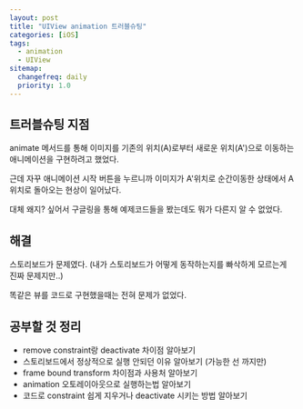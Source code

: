 ```yaml
---
layout: post
title: "UIView animation 트러블슈팅"
categories: [iOS]
tags: 
  - animation
  - UIView
sitemap:
  changefreq: daily
  priority: 1.0
---
```


## 트러블슈팅 지점

animate 메서드를 통해 이미지를 기존의 위치(A)로부터 새로운 위치(A')으로 이동하는 애니메이션을 구현하려고 했었다.

근데 자꾸 애니메이션 시작 버튼을 누르니까 이미지가 A'위치로 순간이동한 상태에서 A위치로 돌아오는 현상이 일어났다.

대체 왜지? 싶어서 구글링을 통해 예제코드들을 봤는데도 뭐가 다른지 알 수 없었다.



## 해결

스토리보드가 문제였다. (내가 스토리보드가 어떻게 동작하는지를 빠삭하게 모르는게 진짜 문제지만..)

똑같은 뷰를 코드로 구현했을때는 전혀 문제가 없었다.



## 공부할 것 정리

- remove constraint랑 deactivate 차이점 알아보기
- 스토리보드에서 정상적으로 실행 안되던 이유 알아보기 (가능한 선 까지만)
- frame bound transform 차이점과 사용처 알아보기
- animation 오토레이아웃으로 실행하는법 알아보기
- 코드로 constraint 쉽게 지우거나 deactivate 시키는 방법 알아보기